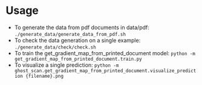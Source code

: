 # Usage

- To generate the data from pdf documents in data/pdf: `./generate_data/generate_data_from_pdf.sh`
- To check the data generation on a single example: `./generate_data/check/check.sh`
- To train the get_gradient_map_from_printed_document model: `python -m get_gradient_map_from_printed_document.train.py`
- To visualize a single prediction: `python -m ghost_scan.get_gradient_map_from_printed_document.visualize_prediction {filename}.png`
